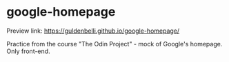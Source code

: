 # google-homepage
Preview link: https://guldenbelli.github.io/google-homepage/

Practice from the course "The Odin Project" - mock of Google's homepage. Only front-end.
